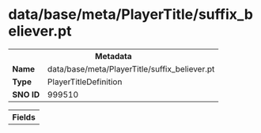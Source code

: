 <h1>data/base/meta/PlayerTitle/suffix_believer.pt</h1><table><tr><th colspan="100%">Metadata</th></tr><tr><td><b>Name</b></td><td>data/base/meta/PlayerTitle/suffix_believer.pt</td></tr><tr><td><b>Type</b></td><td>PlayerTitleDefinition</td></tr><tr><td><b>SNO ID</b></td><td>999510</td></tr></table>

<table><tr><th colspan="100%">Fields</th></tr></table>

